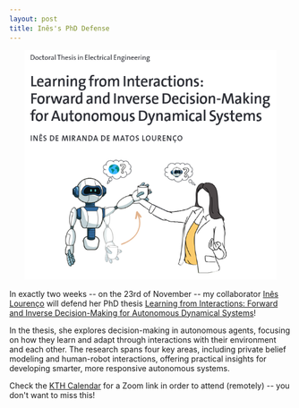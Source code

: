 ```yaml
---
layout: post
title: Inês's PhD Defense 
---
```


<p align="center">
    <img width="450" src="img/ines_phd_thesis.png">
</p>

In exactly two weeks -- on the 23rd of November -- my collaborator [Inês
Lourenço](https://www.kth.se/profile/ineslo) will defend her PhD thesis
[Learning from Interactions: Forward and Inverse Decision-Making for Autonomous
Dynamical
Systems](http://kth.diva-portal.org/smash/get/diva2:1808643/FULLTEXT01.pdf)!

In the thesis, she explores decision-making in autonomous agents, focusing on how they learn
and adapt through interactions with their environment and each other. The
research spans four key areas, including private belief modeling and
human-robot interactions, offering practical insights for developing smarter,
more responsive autonomous systems.

Check the [KTH
Calendar](https://www.kth.se/en/om/mot/kalender/learning-from-interactions-1.1291952)
for a Zoom link in order to attend (remotely) -- you don't want to miss this!
